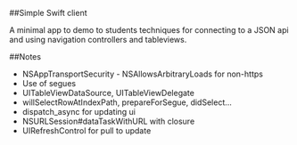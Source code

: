 ##Simple Swift client

A minimal app to demo to students techniques for connecting to a JSON api and using navigation controllers and tableviews.

##Notes

* NSAppTransportSecurity - NSAllowsArbitraryLoads for non-https
* Use of segues
* UITableViewDataSource, UITableViewDelegate 
* willSelectRowAtIndexPath, prepareForSegue, didSelect...
* dispatch_async for updating ui
* NSURLSession#dataTaskWithURL with closure
* UIRefreshControl for pull to update
